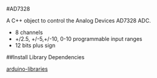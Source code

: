 #AD7328

A C++ object to control the Analog Devices AD7328 ADC.

* 8 channels
* +/2.5, +/-5,+/-10, 0-10 programmable input ranges
* 12 bits plus sign

##Install Library Dependencies

[arduino-libraries](https://github.com/janelia-arduino/arduino-libraries)
